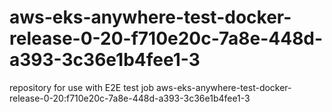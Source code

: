 # aws-eks-anywhere-test-docker-release-0-20-f710e20c-7a8e-448d-a393-3c36e1b4fee1-3
repository for use with E2E test job aws-eks-anywhere-test-docker-release-0-20:f710e20c-7a8e-448d-a393-3c36e1b4fee1-3
